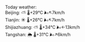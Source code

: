 Today weather:  
Beijing: ⛅️  🌡️+29°C 🌬️↖7km/h  
Tianjin: ☀️   🌡️+26°C 🌬️↖7km/h  
Shijiazhuang: ⛅️  🌡️+34°C 🌬️←13km/h  
Tangshan: 🌦   🌡️+31°C 🌬️↗6km/h  
